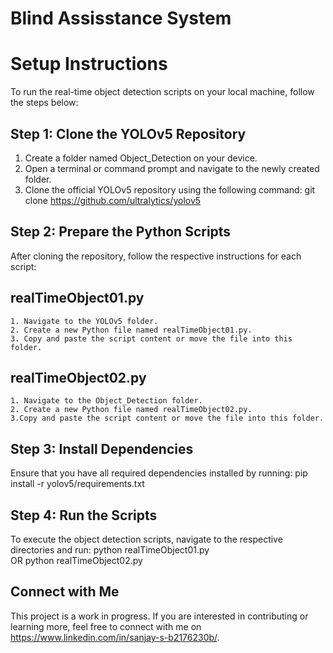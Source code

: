 # Blind Assisstance System
# Setup Instructions
  To run the real-time object detection scripts on your local machine, follow the steps below:
## Step 1: Clone the YOLOv5 Repository
  1. Create a folder named Object_Detection on your device.
  2. Open a terminal or command prompt and navigate to the newly created folder.
  3. Clone the official YOLOv5 repository using the following command:
     git clone https://github.com/ultralytics/yolov5
## Step 2: Prepare the Python Scripts
  After cloning the repository, follow the respective instructions for each script:
  
  ## realTimeObject01.py
    1. Navigate to the YOLOv5 folder.
    2. Create a new Python file named realTimeObject01.py.
    3. Copy and paste the script content or move the file into this folder.
  
  ## realTimeObject02.py
    1. Navigate to the Object_Detection folder.
    2. Create a new Python file named realTimeObject02.py.
    3.Copy and paste the script content or move the file into this folder.

## Step 3: Install Dependencies
  Ensure that you have all required dependencies installed by running:
  pip install -r yolov5/requirements.txt

## Step 4: Run the Scripts
  To execute the object detection scripts, navigate to the respective directories and run:
  python realTimeObject01.py  
  OR
  python realTimeObject02.py

## Connect with Me
 This project is a work in progress. If you are interested in contributing or learning more, feel free to connect with me on https://www.linkedin.com/in/sanjay-s-b2176230b/.
